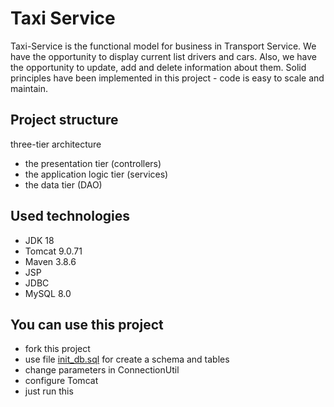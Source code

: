 # Taxi Service

Taxi-Service is the functional model for business in Transport Service. We have the opportunity to display current 
list drivers and cars. Also, we have the opportunity to update, add and delete information about them. 
Solid principles have been implemented in this project - code is easy to scale and maintain. 

## Project structure
three-tier architecture
+ the presentation tier (controllers)
+ the application logic tier (services)
+ the data tier (DAO)

## Used technologies
+ JDK 18
+ Tomcat 9.0.71
+ Maven 3.8.6
+ JSP
+ JDBC
+ MySQL 8.0

## You can use this project
+ fork this project
+ use file [init_db.sql](src/main/resources/resources/init_db.sql) for create a schema and tables
+ change parameters in ConnectionUtil
+ configure Tomcat
+ just run this 
